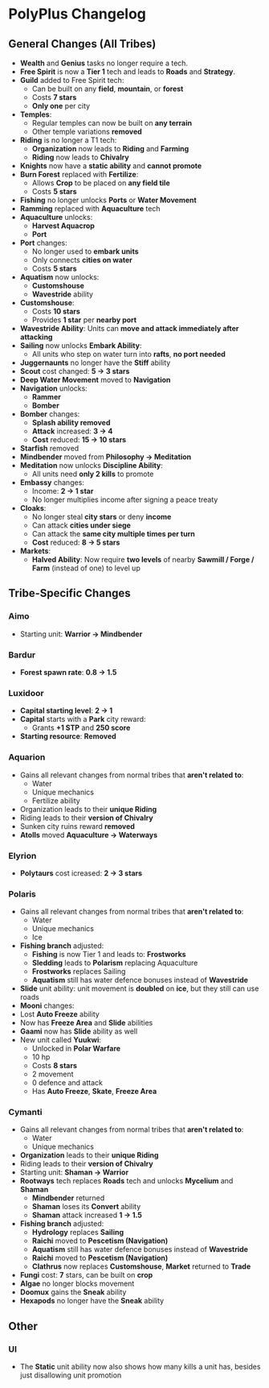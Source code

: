 
# PolyPlus Changelog

## General Changes (All Tribes)

- **Wealth** and **Genius** tasks no longer require a tech.
- **Free Spirit** is now a **Tier 1** tech and leads to **Roads** and **Strategy**.
- **Guild** added to Free Spirit tech:  
  - Can be built on any **field**, **mountain**, or **forest**  
  - Costs **7 stars**  
  - **Only one** per city
- **Temples**:
  - Regular temples can now be built on **any terrain**
  - Other temple variations **removed**
- **Riding** is no longer a T1 tech:
  - **Organization** now leads to **Riding** and **Farming**
  - **Riding** now leads to **Chivalry**
- **Knights** now have a **static ability** and **cannot promote**
- **Burn Forest** replaced with **Fertilize**:
  - Allows **Crop** to be placed on **any field tile**
  - Costs **5 stars**
- **Fishing** no longer unlocks **Ports** or **Water Movement**
- **Ramming** replaced with **Aquaculture** tech
- **Aquaculture** unlocks:
  - **Harvest Aquacrop**
  - **Port**
- **Port** changes:
  - No longer used to **embark units**
  - Only connects **cities on water**
  - Costs **5 stars**
- **Aquatism** now unlocks:
  - **Customshouse**
  - **Wavestride** ability
- **Customshouse**:
  - Costs **10 stars**
  - Provides **1 star** per **nearby port**
- **Wavestride Ability**: Units can **move and attack immediately after attacking**
- **Sailing** now unlocks **Embark Ability**:  
  - All units who step on water turn into **rafts**, **no port needed**
- **Juggernaunts** no longer have the **Stiff** ability
- **Scout** cost changed: **5 → 3 stars**
- **Deep Water Movement** moved to **Navigation**
- **Navigation** unlocks:
  - **Rammer**
  - **Bomber**
- **Bomber** changes:
  - **Splash ability removed**
  - **Attack** increased: **3 → 4**
  - **Cost** reduced: **15 → 10 stars**
- **Starfish** removed
- **Mindbender** moved from **Philosophy → Meditation**
- **Meditation** now unlocks **Discipline Ability**:  
  - All units need **only 2 kills** to promote
- **Embassy** changes:
  - Income: **2 → 1 star**
  - No longer multiplies income after signing a peace treaty
- **Cloaks**:
  - No longer steal **city stars** or deny **income**
  - Can attack **cities under siege**
  - Can attack the **same city multiple times per turn**
  - **Cost** reduced: **8 → 5 stars**
- **Markets**:
  - **Halved Ability**: Now require **two levels** of nearby **Sawmill / Forge / Farm** (instead of one) to level up

## Tribe-Specific Changes

### Aimo
- Starting unit: **Warrior → Mindbender**

### Bardur
- **Forest spawn rate**: **0.8 → 1.5**

### Luxidoor
- **Capital starting level**: **2 → 1**
- **Capital** starts with a **Park** city reward:
  - Grants **+1 STP** and **250 score**
- **Starting resource**: **Removed**

### Aquarion
- Gains all relevant changes from normal tribes that **aren't related to**:
  - Water
  - Unique mechanics
  - Fertilize ability
- Organization leads to their **unique Riding**
- Riding leads to their **version of Chivalry**
- Sunken city ruins reward **removed**
- **Atolls** moved **Aquaculture → Waterways**

### Elyrion
- **Polytaurs** cost icreased: **2 → 3 stars**

### Polaris
- Gains all relevant changes from normal tribes that **aren't related to**:
  - Water
  - Unique mechanics
  - Ice
- **Fishing branch** adjusted:
  - **Fishing** is now Tier 1 and leads to: **Frostworks**
  - **Sledding** leads to **Polarism** replacing Aquaculture
  - **Frostworks** replaces Sailing
  - **Aquatism** still has water defence bonuses instead of **Wavestride**
- **Slide** unit ability: unit movement is **doubled** on **ice**, but they still can use roads
- **Mooni** changes:
 - Lost **Auto Freeze** ability
 - Now has **Freeze Area** and **Slide** abilities
- **Gaami** now has **Slide** ability as well
- New unit called **Yuukwi**:
  - Unlocked in **Polar Warfare**
  - 10 hp
  - Costs **8 stars**
  - 2 movement
  - 0 defence and attack
  - Has **Auto Freeze**, **Skate**, **Freeze Area**
 
### Cymanti
- Gains all relevant changes from normal tribes that **aren't related to**:
  - Water
  - Unique mechanics
- **Organization** leads to their **unique Riding**
- Riding leads to their **version of Chivalry**
- Starting unit: **Shaman → Warrior**
- **Rootways** tech replaces **Roads** tech and unlocks **Mycelium** and **Shaman**
  - **Mindbender** returned
  - **Shaman** loses its **Convert** ability
  - **Shaman** attack increased **1 → 1.5**
- **Fishing branch** adjusted:
  - **Hydrology** replaces **Sailing**
  - **Raichi** moved to **Pescetism (Navigation)**
  - **Aquatism** still has water defence bonuses instead of **Wavestride**
  - **Raichi** moved to **Pescetism (Navigation)**
  - **Clathrus** now replaces **Customshouse**, **Market** returned to **Trade**
- **Fungi** cost: **7** stars, can be built on **crop**
- **Algae** no longer blocks movement
- **Doomux** gains the **Sneak** ability
- **Hexapods** no longer have the **Sneak** ability

## Other
### UI
- The **Static** unit ability now also shows how many kills a unit has, besides just disallowing unit promotion

